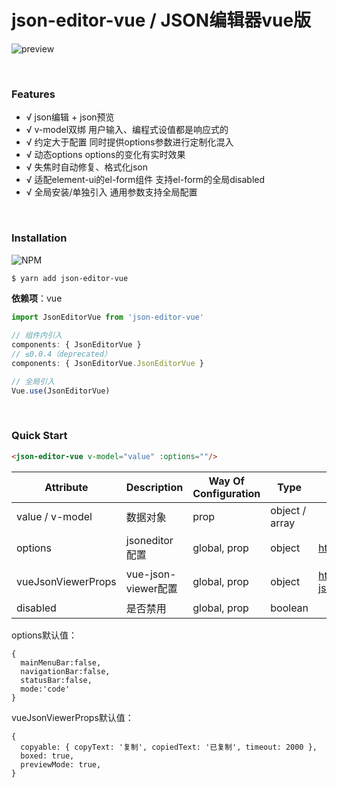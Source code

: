 # json-editor-vue / JSON编辑器vue版

![preview](./preview.png)

<br/>

### Features

- √ json编辑 + json预览
- √ v-model双绑 用户输入、编程式设值都是响应式的
- √ 约定大于配置 同时提供options参数进行定制化混入
- √ 动态options options的变化有实时效果
- √ 失焦时自动修复、格式化json
- √ 适配element-ui的el-form组件 支持el-form的全局disabled
- √ 全局安装/单独引入 通用参数支持全局配置

<br/>

### Installation
![NPM](https://nodei.co/npm/json-editor-vue.png)
``` bash
$ yarn add json-editor-vue
```

**依赖项**：vue

```js
import JsonEditorVue from 'json-editor-vue'

// 组件内引入
components: { JsonEditorVue }
// ≤0.0.4（deprecated）
components: { JsonEditorVue.JsonEditorVue }

// 全局引入
Vue.use(JsonEditorVue)
```

<br/>

### Quick Start

```html
<json-editor-vue v-model="value" :options=""/>
```

| Attribute | Description | Way Of Configuration | Type | Accepted Values | Default |
| --- | --- | --- | --- | --- | --- |
| value / v-model | 数据对象 | prop | object / array | | |
| options | jsoneditor配置 | global, prop | object | https://github.com/josdejong/jsoneditor | *详见后文 |
| vueJsonViewerProps | vue-json-viewer配置 | global, prop | object | https://github.com/chenfengjw163/vue-json-viewer| *详见后文 |
| disabled | 是否禁用 | global, prop | boolean | | false |

options默认值：

```
{ 
  mainMenuBar:false, 
  navigationBar:false, 
  statusBar:false, 
  mode:'code' 
}
```

vueJsonViewerProps默认值：

```
{
  copyable: { copyText: '复制', copiedText: '已复制', timeout: 2000 },
  boxed: true,
  previewMode: true,
}
```
